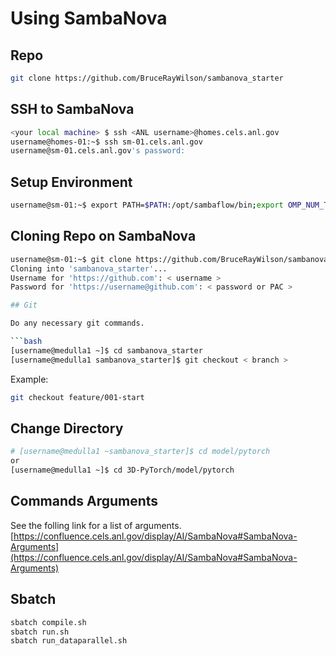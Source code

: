 # Using SambaNova

## Repo

```bash
git clone https://github.com/BruceRayWilson/sambanova_starter
```

## SSH to SambaNova

```bash
<your local machine> $ ssh <ANL username>@homes.cels.anl.gov
username@homes-01:~$ ssh sm-01.cels.anl.gov
username@sm-01.cels.anl.gov's password:
```

## Setup Environment

```bash
username@sm-01:~$ export PATH=$PATH:/opt/sambaflow/bin;export OMP_NUM_THREADS=1;source /opt/sambaflow/venv/bin/activate
```

## Cloning Repo on SambaNova

```bash
username@sm-01:~$ git clone https://github.com/BruceRayWilson/sambanova_starter
Cloning into 'sambanova_starter'...
Username for 'https://github.com': < username >
Password for 'https://username@github.com': < password or PAC >

## Git

Do any necessary git commands.

```bash
[username@medulla1 ~]$ cd sambanova_starter
[username@medulla1 sambanova_starter]$ git checkout < branch >
```

Example:

```bash
git checkout feature/001-start
```

## Change Directory

```bash
# [username@medulla1 ~sambanova_starter]$ cd model/pytorch
or
[username@medulla1 ~]$ cd 3D-PyTorch/model/pytorch
```

## Commands Arguments

See the folling link for a list of arguments.
[https://confluence.cels.anl.gov/display/AI/SambaNova#SambaNova-Arguments](https://confluence.cels.anl.gov/display/AI/SambaNova#SambaNova-Arguments)

## Sbatch

```bash
sbatch compile.sh
sbatch run.sh
sbatch run_dataparallel.sh
```
